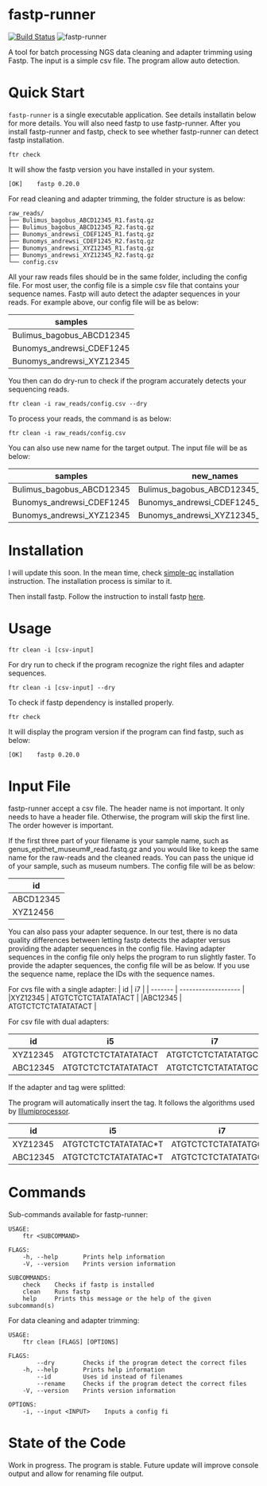 # fastp-runner
[![Build Status](https://www.travis-ci.com/hhandika/fastp-runner.svg?branch=main)](https://www.travis-ci.com/hhandika/fastp-runner)
![fastp-runner](https://github.com/hhandika/fastp-runner/workflows/Tests/badge.svg)

A tool for batch processing NGS data cleaning and adapter trimming using Fastp. The input is a simple csv file. The program allow auto detection.  

# Quick Start
`fastp-runner` is a single executable application. See details installatin below for more details. You will also need fastp to use fastp-runner. After you install fastp-runner and fastp, check to see whether fastp-runner can detect fastp installation.

```
ftr check
```
It will show the fastp version you have installed in your system.

```
[OK]    fastp 0.20.0
```

For read cleaning and adapter trimming, the folder structure is as below:

```
raw_reads/
├── Bulimus_bagobus_ABCD12345_R1.fastq.gz
├── Bulimus_bagobus_ABCD12345_R2.fastq.gz
├── Bunomys_andrewsi_CDEF1245_R1.fastq.gz
├── Bunomys_andrewsi_CDEF1245_R2.fastq.gz
├── Bunomys_andrewsi_XYZ12345_R1.fastq.gz
├── Bunomys_andrewsi_XYZ12345_R2.fastq.gz
└── config.csv
```

All your raw reads files should be in the same folder, including the config file. For most user, the config file is a simple csv file that contains your sequence names. Fastp will auto detect the adapter sequences in your reads. For example above, our config file will be as below:

| samples                   |
|---------------------------|
|Bulimus_bagobus_ABCD12345  |
|Bunomys_andrewsi_CDEF1245  |
|Bunomys_andrewsi_XYZ12345  |


You then can do dry-run to check if the program accurately detects your sequencing reads.

```
ftr clean -i raw_reads/config.csv --dry
```

To process your reads, the command is as below:

```
ftr clean -i raw_reads/config.csv
```

You can also use new name for the target output. The input file will be as below:

| samples                   | new_names                             |
|---------------------------|---------------------------------------|
|Bulimus_bagobus_ABCD12345  | Bulimus_bagobus_ABCD12345_leyte       |
|Bunomys_andrewsi_CDEF1245  | Bunomys_andrewsi_CDEF1245_sulawesi    |
|Bunomys_andrewsi_XYZ12345  | Bunomys_andrewsi_XYZ12345_sulawesi    |



# Installation

I will update this soon. In the mean time, check [simple-qc](https://github.com/hhandika/simple-qc) installation instruction. The installation process is similar to it.

Then install fastp. Follow the instruction to install fastp [here](https://github.com/OpenGene/fastp).

# Usage

```
ftr clean -i [csv-input]
```

For dry run to check if the program recognize the right files and adapter sequences.

```
ftr clean -i [csv-input] --dry
```

To check if fastp dependency is installed properly.

```
ftr check
```

It will display the program version if the program can find fastp, such as below:

```
[OK]    fastp 0.20.0
```

# Input File

fastp-runner accept a csv file. The header name is not important. It only needs to have a header file. Otherwise, the program will skip the first line. The order however is important. 

If the first three part of your filename is your sample name, such as genus_epithet_museum#_read.fastq.gz and you would like to keep the same name for the raw-reads and the cleaned reads. You can pass the unique id of your sample, such as museum numbers. The config file will be as below:

| id      |
|---------|
|ABCD12345|
|XYZ12456 |

You can also pass your adapter sequence. In our test, there is no data quality differences between letting fastp detects the adapter versus providing the adapter sequences in the config file. Having adapter sequences in the config file only helps the program to run slightly faster. To provide the adapter sequences, the config file will be as below. If you use the sequence name, replace the IDs with the sequence names.

For cvs file with a single adapter:
| id        |   i7                | 
| -------   | ------------------- |  
|XYZ12345   | ATGTCTCTCTATATATACT | 
|ABC12345   | ATGTCTCTCTATATATACT | 


For csv file with dual adapters:

| id      |   i5                | i7                  |
| ------- | ------------------- | ------------------  | 
|XYZ12345 | ATGTCTCTCTATATATACT | ATGTCTCTCTATATATGCT |
|ABC12345 | ATGTCTCTCTATATATACT | ATGTCTCTCTATATATGCT |

If the adapter and tag were splitted:

The program will automatically insert the tag. It follows the algorithms used by [Illumiprocessor](https://illumiprocessor.readthedocs.io/en/latest/).

| id      |   i5                    | i7                    |   i5 index   | i7 index   |
| -------   | -------------------   | ------------------    | -----------| ---------|
|XYZ12345    | ATGTCTCTCTATATATAC*T | ATGTCTCTCTATATATGC*T  | ATGTCTC    | ATGTATG  |
|ABC12345    | ATGTCTCTCTATATATAC*T | ATGTCTCTCTATATATGC*T  | GGGTCTC    | ATGTAAA  |

# Commands

Sub-commands available for fastp-runner:

```
USAGE:
    ftr <SUBCOMMAND>

FLAGS:
    -h, --help       Prints help information
    -V, --version    Prints version information

SUBCOMMANDS:
    check    Checks if fastp is installed
    clean    Runs fastp
    help     Prints this message or the help of the given subcommand(s)
```

For data cleaning and adapter trimming:

```
USAGE:
    ftr clean [FLAGS] [OPTIONS]

FLAGS:
        --dry        Checks if the program detect the correct files
    -h, --help       Prints help information
        --id         Uses id instead of filenames
        --rename     Checks if the program detect the correct files
    -V, --version    Prints version information

OPTIONS:
    -i, --input <INPUT>    Inputs a config fi
```

# State of the Code
Work in progress. The program is stable. Future update will improve console output and allow for renaming file output. 